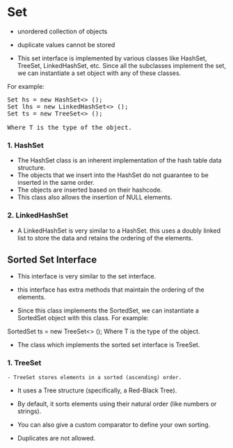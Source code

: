 # Set

- unordered collection of objects
- duplicate values cannot be stored

- This set interface is implemented by various classes like HashSet, TreeSet, LinkedHashSet, etc. Since all the subclasses implement the set, we can instantiate a set object with any of these classes.

For example:
<pre>
Set<T> hs = new HashSet<> ();
Set<T> lhs = new LinkedHashSet<> ();
Set<T> ts = new TreeSet<> ();

Where T is the type of the object.
</pre>

### 1. HashSet
   - The HashSet class is an inherent implementation of the hash table data structure.
   - The objects that we insert into the HashSet do not guarantee to be inserted in the same order.
   - The objects are inserted based on their hashcode.
   - This class also allows the insertion of NULL elements.

### 2. LinkedHashSet
   - A LinkedHashSet is very similar to a HashSet.
   this uses a doubly linked list to store the data and retains the ordering of the elements.

## Sorted Set Interface

- This interface is very similar to the set interface.
- this interface has extra methods that maintain the ordering of the elements.

- Since this class implements the SortedSet, we can instantiate a SortedSet object with this class.
For example:

SortedSet<T> ts = new TreeSet<> ();
Where T is the type of the object.

- The class which implements the sorted set interface is TreeSet.

### 1.  TreeSet
    - TreeSet stores elements in a sorted (ascending) order.

- It uses a Tree structure (specifically, a Red-Black Tree).

- By default, it sorts elements using their natural order (like numbers or strings).

- You can also give a custom comparator to define your own sorting.

- Duplicates are not allowed.
